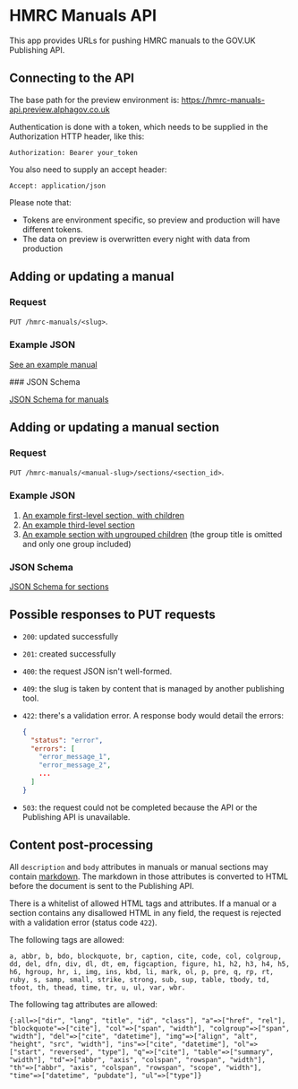 # HMRC Manuals API

This app provides URLs for pushing HMRC manuals to the GOV.UK Publishing API.

## Connecting to the API

The base path for the preview environment is:
https://hmrc-manuals-api.preview.alphagov.co.uk

Authentication is done with a token, which needs to be supplied in the Authorization HTTP header, like this:

```Authorization: Bearer your_token```

You also need to supply an accept header:

```Accept: application/json```

Please note that:
* Tokens are environment specific, so preview and production will have different tokens.
* The data on preview is overwritten every night with data from production

## Adding or updating a manual

### Request

`PUT /hmrc-manuals/<slug>`.

### Example JSON

[See an example manual](json_examples/requests/employment-income-manual.json)


### JSON Schema

[JSON Schema for manuals](public/manual-schema.json)

## Adding or updating a manual section

### Request

`PUT /hmrc-manuals/<manual-slug>/sections/<section_id>`.

### Example JSON

1. [An example first-level section, with children](json_examples/requests/employment-income-manual/EIM11800.json)
1. [An example third-level section](json_examples/requests/employment-income-manual/EIM25525.json)
1. [An example section with ungrouped children](json_examples/requests/employment-income-manual/EIM11200.json) (the group title is omitted and only one group included)


### JSON Schema

[JSON Schema for sections](public/section-schema.json)

## Possible responses to PUT requests

* `200`: updated successfully
* `201`: created successfully
* `400`: the request JSON isn't well-formed.
* `409`: the slug is taken by content that is managed by another publishing tool.
* `422`: there's a validation error. A response body would detail the errors:

    ```json
    {
      "status": "error",
      "errors": [
        "error_message_1",
        "error_message_2",
        ...
      ]
    }
    ```

* `503`: the request could not be completed because the API or the Publishing API is unavailable.

## Content post-processing

All `description` and `body` attributes in manuals or manual sections may contain
[markdown](http://daringfireball.net/projects/markdown/syntax). The markdown in those attributes
is converted to HTML before the document is sent to the Publishing API.

There is a whitelist of allowed HTML tags and attributes. If a manual or a section
contains any disallowed HTML in any field, the request is rejected with a validation error (status code `422`).

The following tags are allowed:
```
a, abbr, b, bdo, blockquote, br, caption, cite, code, col, colgroup, dd, del, dfn, div, dl, dt, em, figcaption, figure, h1, h2, h3, h4, h5, h6, hgroup, hr, i, img, ins, kbd, li, mark, ol, p, pre, q, rp, rt, ruby, s, samp, small, strike, strong, sub, sup, table, tbody, td, tfoot, th, thead, time, tr, u, ul, var, wbr.
```

The following tag attributes are allowed:
```
{:all=>["dir", "lang", "title", "id", "class"], "a"=>["href", "rel"], "blockquote"=>["cite"], "col"=>["span", "width"], "colgroup"=>["span", "width"], "del"=>["cite", "datetime"], "img"=>["align", "alt", "height", "src", "width"], "ins"=>["cite", "datetime"], "ol"=>["start", "reversed", "type"], "q"=>["cite"], "table"=>["summary", "width"], "td"=>["abbr", "axis", "colspan", "rowspan", "width"], "th"=>["abbr", "axis", "colspan", "rowspan", "scope", "width"], "time"=>["datetime", "pubdate"], "ul"=>["type"]}
```
